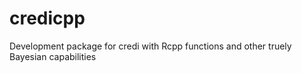 # credicpp
Development package for credi with Rcpp functions and other truely Bayesian capabilities
